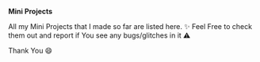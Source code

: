 **Mini Projects**

All my Mini Projects that I made so far are listed here. ✨ Feel Free to check them out and report if You see any bugs/glitches in it ⚠️

Thank You 😄
